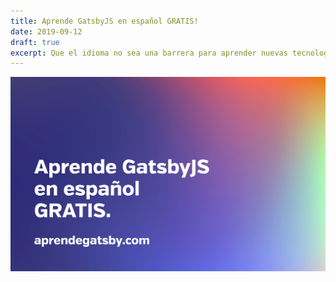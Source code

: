 ```yaml
---
title: Aprende GatsbyJS en español GRATIS!
date: 2019-09-12
draft: true
excerpt: Que el idioma no sea una barrera para aprender nuevas tecnologias. Te presento mi curso de GatsbyJS para desarrolladores web!
---
```


![Post Cover](./images/curso-gatsby-cover.jpg)
